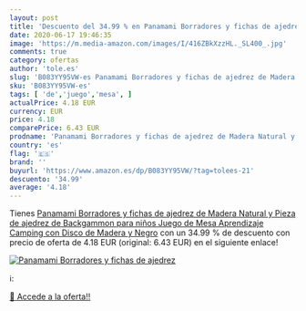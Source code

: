 ```yaml
---
layout: post
title: 'Descuento del 34.99 % en Panamami Borradores y fichas de ajedrez '
date: 2020-06-17 19:46:35
image: 'https://m.media-amazon.com/images/I/416ZBkXzzHL._SL400_.jpg'
comments: true
category: ofertas
author: 'tole.es'
slug: 'B083YY95VW-es Panamami Borradores y fichas de ajedrez de Madera Natural...'
sku: 'B083YY95VW-es'
tags: [ 'de','juego','mesa', ]
actualPrice: 4.18 EUR
currency: EUR
price: 4.18
comparePrice: 6.43 EUR
prodname: 'Panamami Borradores y fichas de ajedrez de Madera Natural y Pieza de ajedrez de Backgammon para niños Juego de Mesa Aprendizaje Camping con Disco de Madera y Negro'
country: 'es'
flag: '🇪🇸'
brand: ''
buyurl: 'https://www.amazon.es/dp/B083YY95VW/?tag=tolees-21'
descuento: '34.99'
average: '4.18'
---
```


Tienes [Panamami Borradores y fichas de ajedrez de Madera Natural y Pieza de ajedrez de Backgammon para niños Juego de Mesa Aprendizaje Camping con Disco de Madera y Negro](https://www.amazon.es/dp/B083YY95VW/?tag=tolees-21) con un 34.99 % de descuento con precio de oferta de 4.18 EUR (original: 6.43 EUR) en el siguiente enlace!

[![Panamami Borradores y fichas de ajedrez ](https://m.media-amazon.com/images/I/416ZBkXzzHL._SL400_.jpg)](https://www.amazon.es/dp/B083YY95VW/?tag=tolees-21)

ℹ️:


[🛒 Accede a la oferta!!](https://www.amazon.es/dp/B083YY95VW/?tag=tolees-21)
